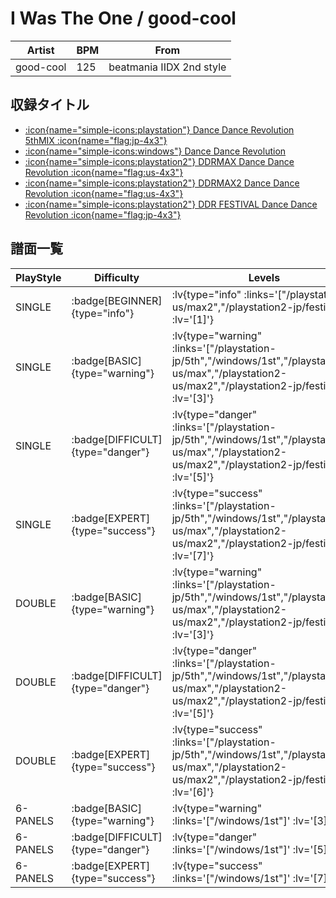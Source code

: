 # I Was The One / good-cool

|Artist|BPM|From|
|------|---|----|
|good-cool|125|beatmania IIDX 2nd style|

## 収録タイトル

- [ :icon{name="simple-icons:playstation"} Dance Dance Revolution 5thMIX :icon{name="flag:jp-4x3"} ](/playstation-jp/5th)
- [ :icon{name="simple-icons:windows"} Dance Dance Revolution](/windows/1st)
- [ :icon{name="simple-icons:playstation2"} DDRMAX Dance Dance Revolution :icon{name="flag:us-4x3"} ](/playstation2-us/max)
- [ :icon{name="simple-icons:playstation2"} DDRMAX2 Dance Dance Revolution :icon{name="flag:us-4x3"} ](/playstation2-us/max2)
- [ :icon{name="simple-icons:playstation2"} DDR FESTIVAL Dance Dance Revolution :icon{name="flag:jp-4x3"} ](/playstation2-jp/festival)

## 譜面一覧

|PlayStyle|Difficulty|Levels|Notes|Movie|
|---------|----------|------|-----|-----|
|SINGLE| :badge[BEGINNER]{type="info"} | :lv{type="info" :links='["/playstation2-us/max2","/playstation2-jp/festival"]' :lv='[1]'} |91/0||
|SINGLE| :badge[BASIC]{type="warning"} | :lv{type="warning" :links='["/playstation-jp/5th","/windows/1st","/playstation2-us/max","/playstation2-us/max2","/playstation2-jp/festival"]' :lv='[3]'} |145/0||
|SINGLE| :badge[DIFFICULT]{type="danger"} | :lv{type="danger" :links='["/playstation-jp/5th","/windows/1st","/playstation2-us/max","/playstation2-us/max2","/playstation2-jp/festival"]' :lv='[5]'} |217/0||
|SINGLE| :badge[EXPERT]{type="success"} | :lv{type="success" :links='["/playstation-jp/5th","/windows/1st","/playstation2-us/max","/playstation2-us/max2","/playstation2-jp/festival"]' :lv='[7]'} |291/0||
|DOUBLE| :badge[BASIC]{type="warning"} | :lv{type="warning" :links='["/playstation-jp/5th","/windows/1st","/playstation2-us/max","/playstation2-us/max2","/playstation2-jp/festival"]' :lv='[3]'} |141/0||
|DOUBLE| :badge[DIFFICULT]{type="danger"} | :lv{type="danger" :links='["/playstation-jp/5th","/windows/1st","/playstation2-us/max","/playstation2-us/max2","/playstation2-jp/festival"]' :lv='[5]'} |236/0||
|DOUBLE| :badge[EXPERT]{type="success"} | :lv{type="success" :links='["/playstation-jp/5th","/windows/1st","/playstation2-us/max","/playstation2-us/max2","/playstation2-jp/festival"]' :lv='[6]'} |277/0||
|6-PANELS| :badge[BASIC]{type="warning"} | :lv{type="warning" :links='["/windows/1st"]' :lv='[3]'} |145/0||
|6-PANELS| :badge[DIFFICULT]{type="danger"} | :lv{type="danger" :links='["/windows/1st"]' :lv='[5]'} |217/0||
|6-PANELS| :badge[EXPERT]{type="success"} | :lv{type="success" :links='["/windows/1st"]' :lv='[7]'} |292/0||
